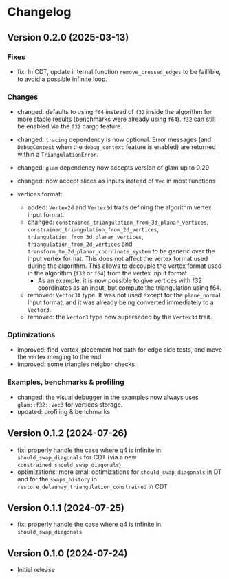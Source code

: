 # Changelog

## Version 0.2.0 (2025-03-13)

### Fixes 

- fix: In CDT, update internal function `remove_crossed_edges` to be faillible, to avoid a possible infinite loop.
  
### Changes

- changed: defaults to using `f64` instead of `f32` inside the algorithm for more stable results (benchmarks were already using `f64`). `f32` can still be enabled via the `f32` cargo feature.
- changed: `tracing` dependency is now optional. Error messages (and `DebugContext` when the `debug_context` feature is enabled) are returned within a `TriangulationError`.
- changed: `glam` dependency now accepts version of glam up to 0.29
- changed: now accept slices as inputs instead of `Vec` in most functions
  
- vertices format:
  - added: `Vertex2d` and `Vertex3d` traits defining the algorithm vertex input format.
  - changed: `constrained_triangulation_from_3d_planar_vertices`, `constrained_triangulation_from_2d_vertices`, `triangulation_from_3d_planar_vertices`, `triangulation_from_2d_vertices` and `transform_to_2d_planar_coordinate_system` to be generic over the input vertex format. This does not affect the vertex format used during the algorithm. This allows to decouple the vertex format used in the algorithm (`f32` or `f64`) from the vertex input format.
    - As an example: it is now possible to give vertices with f32 coordinates as an input, but compute the triangulation using f64.
  - removed: `Vector3A` type. It was not used except for the `plane_normal` input format, and it was already being converted immediately to a `Vector3`.
  - removed: the `Vector3` type now superseded by the `Vertex3d` trait.
  
### Optimizations

- improved: find_vertex_placement hot path for edge side tests, and move the vertex merging to the end
- improved: some triangles neigbor checks

### Examples, benchmarks & profiling

- changed: the visual debugger in the examples now always uses `glam::f32::Vec3` for vertices storage.
- updated: profiling & benchmarks

## Version 0.1.2 (2024-07-26)

- fix: properly handle the case where q4 is infinite in `should_swap_diagonals` for CDT (via a new `constrained_should_swap_diagonals`)
- optimizations: more small optimizations for `should_swap_diagonals` in DT and for the `swaps_history` in `restore_delaunay_triangulation_constrained` in CDT

## Version 0.1.1 (2024-07-25)

- fix: properly handle the case where q4 is infinite in `should_swap_diagonals`

## Version 0.1.0 (2024-07-24)

- Initial release